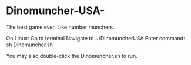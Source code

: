 Dinomuncher-USA-
================

The best game ever.
Like number munchers.

On Linux:
Go to terminal
Navigate to ~/DinomuncherUSA
Enter command: sh Dinomuncher.sh

You may also double-click the Dinomuncher.sh to run.

